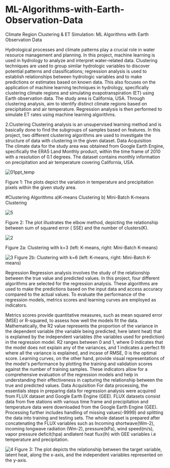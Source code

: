 # ML-Algorithms-with-Earth-Observation-Data
Climate Region Clustering &amp; ET Simulation: ML Algorithms with Earth Observation Data

Hydrological processes and climate patterns play a crucial role in water resource management and planning. In this project, machine learning is used in hydrology to analyze and interpret water-related data. Clustering techniques are used to group similar hydrologic variables to discover potential patterns and classifications; regression analysis is used to establish relationships between hydrologic variables and to make predictions or estimates based on known data.
This also focuses on the application of machine learning techniques in hydrology, specifically clustering climate regions and simulating evapotranspiration (ET) using Earth observation data. The study area is California, USA. Through clustering analysis, aim to identify distinct climate regions based on precipitation and air temperature. Regression analysis is then performed to simulate ET rates using machine learning algorithms.

2.Clustering
Clustering analysis is an unsupervised learning method and is basically done to find the subgroups of samples based on features. In this project, two different clustering algorithms are used to investigate the structure of data with clustering in the given dataset.
Data Acquisition	
The climate data for the study area was obtained from Google Earth Engine, specifically the ERA5 Land Monthly product, within the time frame of 2010 with a resolution of 0.1 degrees. The dataset contains monthly information on precipitation and air temperature covering California, USA.

![01ppt_temp](https://github.com/clpa123/ML-Algorithms-with-Earth-Observation-Data/assets/107925461/2d4fdf6c-e63c-453e-81fb-99cab7da79a5)


Figure 1: The plots depict the variation in temperature and precipitation pixels within the given study area.

#Clustering Algorithms
a)K-means Clustering 
b) Mini-Batch K-means Clustering


![5](https://github.com/clpa123/ML-Algorithms-with-Earth-Observation-Data/assets/107925461/477e7a35-0565-4c69-8653-390ec5181e67)

Figure 2: The plot illustrates the elbow method, depicting the relationship between sum of squared error ( SSE) and the number of clusters(K).


![2](https://github.com/clpa123/ML-Algorithms-with-Earth-Observation-Data/assets/107925461/8aa3ba2d-af70-494a-b12f-75771f99b05f)

Figure 2a: Clustering with k=3 (left: K-means, right: Mini-Batch K-means)


![3](https://github.com/clpa123/ML-Algorithms-with-Earth-Observation-Data/assets/107925461/3f6a9c66-ae1c-44ec-9273-749acf09ce33)
Figure 2b: Clustering with k=6 (left: K-means, right: Mini-Batch K-means)

Regression
Regression analysis involves the study of the relationship between the true value and predicted values. In this project, four  different algorithms are selected  for the regression analysis. These algorithms are used to make the predictions based on the input data and access accuracy compared to the actual values. To evaluate the performance of the regression models, metrics scores and learning curves are employed as indicators.

Metrics scores provide quantitative measures, such as mean squared error (MSE) or R-squared, to assess how well the models fit the data. Mathematically, the R2 value represents the proportion of the variance in the dependent variable (the variable being predicted, here latent heat) that is explained by the independent variables (the variables used for prediction) in the regression model. R2 ranges between 0 and 1, where 0 indicates that the model does not explain any of the variances, and 1 indicates a perfect fit where all the variance is explained, and incase of RMSE, 0 is the optimal score.
Learning curves, on the other hand, provide visual representations of the model's performance by plotting the training and validation scores against the number of training samples. These indicators allow for a comprehensive evaluation of the regression models and help in understanding their effectiveness in capturing the relationship between the true and predicted values.
Data Acquisition 
For data processing, the essentials steps in preparing data for regression analysis were acquired from FLUX dataset and Google Earth Engine (GEE).  FLUX datasets consist data  from five stations  with various time frame and precipitation and temperature data were downloaded from the Google Earth Engine (GEE). Processing further includes handling of missing values(-9999) and splitting the data into training and testing sets. The whole dataset is prepared after concatenating the FLUX variables such as  Incoming shortwave(Wm-2), incoming longwave radiation (Wm-2), pressure(kPa), wind speed(m/s), vapor pressure deficit(hpa) andlatent heat flux(lh)   with GEE variables i.e temperature and precipitation. 


![4](https://github.com/clpa123/ML-Algorithms-with-Earth-Observation-Data/assets/107925461/54e5dee5-dbc4-4485-b2be-3f7f0c9a7077)
Figure 3: The plot depicts the relationship between the target variable, latent heat, along the x-axis, and the independent variables represented on the y-axis.









